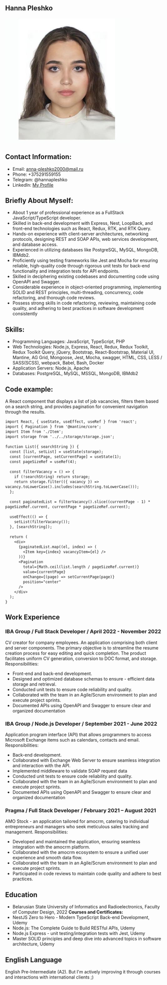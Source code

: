 ## Hanna Pleshko

![alt text](74094635.jpg)

## Contact Information:
- Email: anna-pleshko2000@mail.ru
- Phone: +375291559155
- Telegram: @hannapleshko
- LinkedIn: [My Profile](https://www.linkedin.com/in/hanna-p-06853a203/)

## Briefly About Myself:
- About 1 year of professional experience as a FullStack JavaScript/TypeScript developer.
- Skilled in back-end development with Express, Nest, LoopBack, and front-end technologies such as
React, Redux, RTK, and RTK Query.
- Hands-on experience with client-server architectures, networking protocols, designing REST and SOAP
APIs, web services development, and database access.
- Experienced in utilizing databases like PostgreSQL, MySQL, MongoDB, IBMdb2.
- Proficiently using testing frameworks like Jest and Mocha for ensuring reliable, high-quality code
through rigorous unit tests for back-end functionality and integration tests for API endpoints.
- Skilled in deciphering existing codebases and documenting code using OpenAPI and Swagger.
- Considerable experience in object-oriented programming, implementing SOLID and REST principles,
multi-threading, concurrency, code refactoring, and thorough code reviews.
- Possess strong skills in code refactoring, reviewing, maintaining code quality, and adhering to best
practices in software development consistently

## Skills:
- Programming Languages: JavaScript, TypeScript, PHP
- Web Technologies:	Node.js, Express, React, Redux, Redux Toolkit, Redux Toolkit Query, jQuery, Bootstrap, React-Bootstrap, Material UI, Mantine, AG Grid, Mongoose, Jest, Mocha, swagger, HTML, CSS, LESS / SASS(SCSS), webpack, Babel, Bash, Docker
- Application Servers: Node.js, Apache
- Databases: PostgreSQL, MySQL, MSSQL, MongoDB, IBMdb2

## Code example:
A React component that displays a list of job vacancies, filters them based on a search string, and provides pagination for convenient navigation through the results.
```
import React, { useState, useEffect, useRef } from 'react';
import { Pagination } from '@mantine/core';
import Item from './Item';
import storage from '../../storage/storage.json';

function List({ searchString }) {
  const [list, setList] = useState(storage);
  const [currentPage, setCurrentPage] = useState(1);
  const pageSizeRef = useRef(4);

  const filterVacancy = () => {
    if (!searchString) return storage;
    return storage.filter(({ vacancy }) => vacancy.toLowerCase().includes(searchString.toLowerCase()));
  };

  const paginatedList = filterVacancy().slice((currentPage - 1) * pageSizeRef.current, currentPage * pageSizeRef.current);

  useEffect(() => {
    setList(filterVacancy());
  }, [searchString]);

  return (
    <div>
      {paginatedList.map((el, index) => (
        <Item key={index} vacancyItem={el} />
      ))}
      <Pagination
        total={Math.ceil(list.length / pageSizeRef.current)}
        value={currentPage}
        onChange={(page) => setCurrentPage(page)}
        position="center"
      />
    </div>
  );
}
```

## Work Experience
### IBA Group / Full Stack Developer / April 2022 - November 2022
CV creator for company employees. An application comprising both client and server components. The primary objective is to streamline the resume creation process for easy editing and quick completion. The product facilitates uniform CV generation, conversion to DOC format, and storage.
Responsibilities:
- Front-end and back-end development.
- Designed and optimized database schemas to ensure - efficient data storage and retrieval.
- Conducted unit tests to ensure code reliability and quality.
- Collaborated with the team in an Agile/Scrum environment to plan and execute project sprints.
- Documented APIs using OpenAPI and Swagger to ensure clear and organized documentation

### IBA Group /  Node.js Developer / September 2021 - June 2022
Application program interface (API) that allows programmers to access Microsoft Exchange items such as calendars, contacts and email.
Responsibilities:
- Back-end development.
- Collaborated with Exchange Web Server to ensure seamless integration and interaction with the API.
- Implemented middleware to validate SOAP request data
- Conducted unit tests to ensure code reliability and quality.
- Collaborated with the team in an Agile/Scrum environment to plan and execute project sprints.
- Documented APIs using OpenAPI and Swagger to ensure clear and organized documentation

### Pragma /   Full Stack Developer / February 2021 – August 2021
AMO Stock - an application tailored for amocrm, catering to individual entrepreneurs and managers who seek meticulous sales tracking and management.
Responsibilities:
- Developed and maintained the application, ensuring seamless integration with the amocrm platform.
- Collaborated with the amocrm ecosystem to ensure a unified user experience and smooth data flow.
- Collaborated with the team in an Agile/Scrum environment to plan and execute project sprints.
- Participated in code reviews to maintain code quality and adhere to best practices.

## Education
- Belarusian State University of Informatics and Radioelectronics, Faculty of Computer Design, 2022
**Courses and Certificates:** 
- NestJS Zero to Hero - Modern TypeScript Back-end Development, Udemy
- Node.js: The Complete Guide to Build RESTful APIs, Udemy
- Node.js Express - unit testing/integration tests with Jest, Udemy
- Master SOLID principles and deep dive into advanced topics in software architecture, Udemy

## English Language
English Pre-Intermediate (A2). But I'm actively improving it through courses and
interactions with international clients ;)
